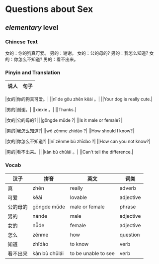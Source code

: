 # Questions about Sex
## *elementary* level

### Chinese Text
女的：你的狗真可爱。
男的：谢谢。
女的：公的母的?
男的：我怎么知道?
女的：你怎么不知道?
男的：看不出来。

### Pinyin and Translation
|说人|句子|
|----|----|

|女的|你的狗真可爱。|
||nǐ de gǒu zhēn kěài 。|
||Your dog is really cute.|

|男的|谢谢。|
||xièxie 。|
||Thanks.|

|女的|公的母的?|
||gōngde mǔde ?|
||Is it male or female?|

|男的|我怎么知道?|
||wǒ zěnme zhīdào ?|
||How should I know?|

|女的|你怎么不知道?|
||nǐ zěnme bù zhīdào ?|
||How can you not know?|

|男的|看不出来。|
||kàn bù chūlái 。|
||Can't tell the difference.|
### Vocab
|汉子|拼音|英文|词类|
|----|----|----|----|
|真|zhēn|really|adverb|
|可爱|kěài|lovable|adjective|
|公的母的|gōngde mǔde|male or female|phrase|
|男的|nánde|male|adjective|
|女的|nǚde|female|adjective|
|怎么|zěnme|how|question|
|知道|zhīdào|to know|verb|
|看不出来|kàn bù chūlái|to be unable to see|verb|